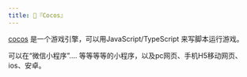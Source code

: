 ```yaml
---
title: 👾『Cocos』
---
```




[cocos](https://www.cocos.com/docs) 是一个游戏引擎，可以用JavaScript/TypeScript 来写脚本运行游戏。

可以在“微信小程序”.... 等等等等的小程序，以及pc网页、手机H5移动网页、ios、安卓。





